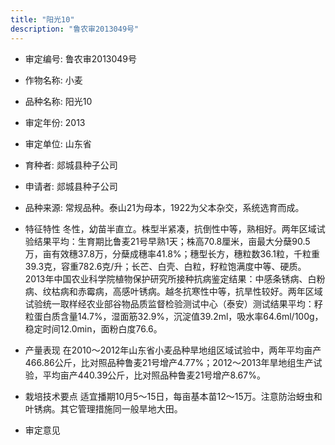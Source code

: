 ```yaml
---
title: "阳光10"
description: "鲁农审2013049号"
---
```

* 审定编号:  鲁农审2013049号

*  作物名称:  小麦

*  品种名称:  阳光10

*  审定年份:  2013

*  审定单位:  山东省

* 育种者:  郯城县种子公司

*  申请者:  郯城县种子公司

*  品种来源:  常规品种。泰山21为母本，1922为父本杂交，系统选育而成。

*  特征特性
冬性，幼苗半直立。株型半紧凑，抗倒性中等，熟相好。两年区域试验结果平均：生育期比鲁麦21号早熟1天；株高70.8厘米，亩最大分蘖90.5万，亩有效穗37.8万，分蘖成穗率41.8%；穗型长方，穗粒数36.1粒，千粒重39.3克，容重782.6克/升；长芒、白壳、白粒，籽粒饱满度中等、硬质。2013年中国农业科学院植物保护研究所接种抗病鉴定结果：中感条锈病、白粉病、纹枯病和赤霉病，高感叶锈病。越冬抗寒性中等，抗旱性较好。两年区域试验统一取样经农业部谷物品质监督检验测试中心（泰安）测试结果平均：籽粒蛋白质含量14.7%，湿面筋32.9%，沉淀值39.2ml，吸水率64.6ml/100g，稳定时间12.0min，面粉白度76.6。

*  产量表现
在2010～2012年山东省小麦品种旱地组区域试验中，两年平均亩产466.86公斤，比对照品种鲁麦21号增产4.77%；2012～2013年旱地组生产试验，平均亩产440.39公斤，比对照品种鲁麦21号增产8.67%。

*  栽培技术要点
适宜播期10月5～15日，每亩基本苗12～15万。注意防治蚜虫和叶锈病。其它管理措施同一般旱地大田。

*  审定意见

